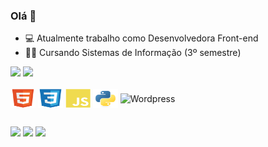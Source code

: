 ### Olá 👋

- 💻 Atualmente trabalho como Desenvolvedora Front-end
- 👨‍🎓 Cursando Sistemas de Informação (3º semestre)

<div>
  <img height="180cm" src="https://github-readme-stats.vercel.app/api?username=solilorys&show_icons=true&theme=radical">
  <img height="180em" src="https://github-readme-stats.vercel.app/api/top-langs/?username=solilorys&langs_count=7&theme=radical"/>
</div>
<br>
<div style="display: center">
  <img align="center" alt="HTML" height="30" width="40" src="https://raw.githubusercontent.com/devicons/devicon/master/icons/html5/html5-original.svg">
  <img align="center" alt="CSS" height="30" width="40" src="https://raw.githubusercontent.com/devicons/devicon/master/icons/css3/css3-original.svg">
  <img align="center" alt="Js" height="30" width="40" src="https://raw.githubusercontent.com/devicons/devicon/master/icons/javascript/javascript-plain.svg">
  <img align="center" alt="Python" height="30" width="40" src="https://raw.githubusercontent.com/devicons/devicon/master/icons/python/python-original.svg">
  <img align="center" alt="Wordpress" height="30" width="40" src="https://cdn.jsdelivr.net/gh/devicons/devicon/icons/wordpress/wordpress-plain.svg"/>    
</div>

##

<div> 
  <a href="https://www.linkedin.com/in/laryssa-brilhante-ab15b11b5/" target="_blank"><img src="https://img.shields.io/badge/LinkedIn-0077B5?style=for-the-badge&logo=linkedin&logoColor=white" target="_blank"></a>
  <a href = "mailto:laryssa.brilhante@hotmail.com"><img src="https://img.shields.io/badge/-Gmail-%23333?style=for-the-badge&logo=gmail&logoColor=white" target="_blank"></a>
  <a href = "https://www.instagram/solilorys"><img src="https://img.shields.io/badge/Instagram-E4405F?style=for-the-badge&logo=instagram&logoColor=white" target="_blank"></a>
  </div>

